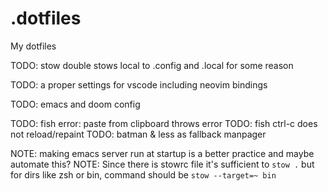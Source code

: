 # .dotfiles

My dotfiles

TODO: stow double stows local to .config and .local for some reason

TODO: a proper settings for vscode including neovim bindings

TODO: emacs and doom config

TODO: fish error: paste from clipboard throws error
TODO: fish ctrl-c does not reload/repaint
TODO: batman & less as fallback manpager

NOTE: making emacs server run at startup is a better practice and maybe automate this?
NOTE: Since there is stowrc file it's sufficient to `stow .` but for dirs like zsh or bin, command should be `stow --target=~ bin`
